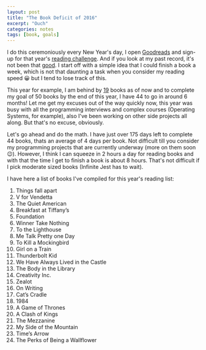 ```yaml
---
layout: post
title: "The Book Deficit of 2016"
excerpt: "Ouch"
categories: notes
tags: [book, goals]  
---
```


I do this ceremoniously every New Year's day, I open [Goodreads](https://www.goodreads.com/) and sign-up for that year's [reading challenge](https://www.goodreads.com/challenges/3890-2016-reading-challenge). And if you look at my past record, it's not been that [good](). I start off with a simple idea that I could finish a book a week, which is not that daunting a task when you consider my reading speed :grinning: but I tend to lose track of this. 

This year for example, I am behind by [19](https://www.goodreads.com/user_challenges/3853094) books as of now and to complete my goal of 50 books by the end of this year, I have 44 to go in around 6 months! Let me get my excuses out of the way quickly now, this year was busy with all the programming interviews and complex courses (Operating Systems, for example), also I've been working on other side projects all along. But that's no excuse, obviously. 

Let's go ahead and do the math. I have just over 175 days left to complete 44 books, thats an average of 4 days per book. Not difficult till you consider my programming projects that are currently underway (more on them soon :wink:). However, I think I can squeeze in 2 hours a day for reading books and with that the time I get to finish a book is about 8 hours. That's not difficult if I pick moderate sized books (Infinite Jest has to wait). 

I have here a list of books I've compiled for this year's reading list:

 1. Things fall apart
 2. V for Vendetta
 3. The Quiet American
 4. Breakfast at Tiffany’s
 5. Foundation
 6. Winner Take Nothing
 7. To the Lighthouse
 8. Me Talk Pretty one Day
 9. To Kill a Mockingbird
 10. Girl on a Train
 11. Thunderbolt Kid
 12. We Have Always Lived in the Castle
 13. The Body in the Library
 14. Creativity Inc.
 15. Zealot
 16. On Writing
 17. Cat’s Cradle
 18. 1984
 19. A Game of Thrones
 20. A Clash of Kings
 21. The Mezzanine
 22. My Side of the Mountain
 23. Time’s Arrow
 24. The Perks of Being a Wallflower


